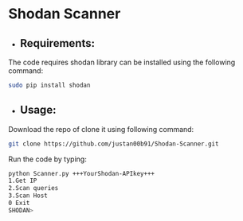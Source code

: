 # Shodan Scanner

* ## Requirements:
The code requires shodan library can be installed using the following command:
```bash
sudo pip install shodan
```

* ## Usage:
Download the repo of clone it using following command:
```bash
git clone https://github.com/justan00b91/Shodan-Scanner.git
```

Run the code by typing:
```bash
python Scanner.py +++YourShodan-APIkey+++
1.Get IP
2.Scan queries
3.Scan Host
0 Exit
SHODAN>
```
